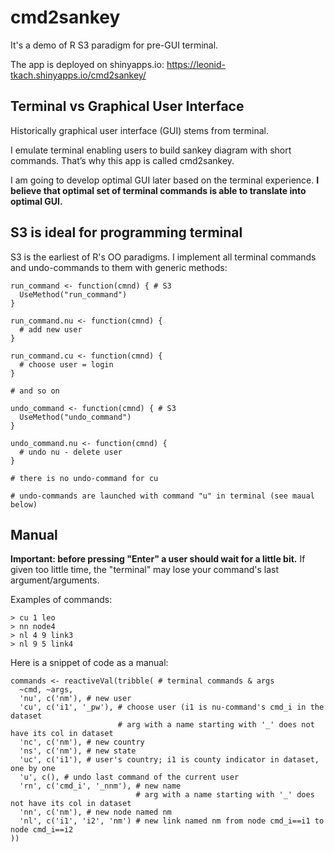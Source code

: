 # cmd2sankey

It's a demo of R S3 paradigm for pre-GUI terminal.

The app is deployed on shinyapps.io: https://leonid-tkach.shinyapps.io/cmd2sankey/

## Terminal vs Graphical User Interface

Historically graphical user interface (GUI) stems from terminal. 

I emulate terminal enabling users to build sankey diagram with short commands. That’s why this app is called cmd2sankey.

I am going to develop optimal GUI later based on the terminal experience. **I believe that optimal set of terminal commands is able to translate into optimal GUI.**

## S3 is ideal for programming terminal

S3 is the earliest of R's OO paradigms. I implement all terminal commands and undo-commands to them with generic methods:

```{r}
run_command <- function(cmnd) { # S3
  UseMethod("run_command")
}
  
run_command.nu <- function(cmnd) {
  # add new user
}

run_command.cu <- function(cmnd) {
  # choose user = login
}

# and so on

undo_command <- function(cmnd) { # S3
  UseMethod("undo_command")
}

undo_command.nu <- function(cmnd) {
  # undo nu - delete user
}

# there is no undo-command for cu

# undo-commands are launched with command "u" in terminal (see maual below)
```


## Manual

**Important: before pressing "Enter" a user should wait for a little bit.** If given too little time, the "terminal" may lose your command's last argument/arguments.


Examples of commands:

```
> cu 1 leo
> nn node4
> nl 4 9 link3
> nl 9 5 link4
```

Here is a snippet of code as a manual:

```{r}
commands <- reactiveVal(tribble( # terminal commands & args
  ~cmd, ~args,
  'nu', c('nm'), # new user
  'cu', c('i1', '_pw'), # choose user (i1 is nu-command's cmd_i in the dataset
                        # arg with a name starting with '_' does not have its col in dataset
  'nc', c('nm'), # new country
  'ns', c('nm'), # new state
  'uc', c('i1'), # user's country; i1 is county indicator in dataset, one by one
  'u', c(), # undo last command of the current user
  'rn', c('cmd_i', '_nnm'), # new name
                            # arg with a name starting with '_' does not have its col in dataset
  'nn', c('nm'), # new node named nm
  'nl', c('i1', 'i2', 'nm') # new link named nm from node cmd_i==i1 to node cmd_i==i2
))
```
